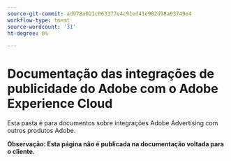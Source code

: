 ```yaml
---
source-git-commit: ad978a021c063377e4c91ed41e902d98a03749e4
workflow-type: tm+mt
source-wordcount: '31'
ht-degree: 0%

---
```

# Documentação das integrações de publicidade do Adobe com o Adobe Experience Cloud

Esta pasta é para documentos sobre integrações Adobe Advertising com outros produtos Adobe.

**Observação: Esta página não é publicada na documentação voltada para o cliente.**
